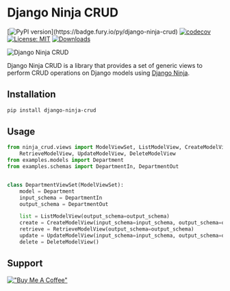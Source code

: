 # Django Ninja CRUD
[![PyPI version](https://badge.fury.io/py/django-ninja-crud.svg?)](https://badge.fury.io/py/django-ninja-crud)
[![codecov](https://codecov.io/gh/hbakri/django-ninja-crud/branch/main/graph/badge.svg?token=G18HY2POF8)](https://codecov.io/gh/hbakri/django-ninja-crud)
[![License: MIT](https://img.shields.io/badge/License-MIT-yellow.svg)](https://opensource.org/licenses/MIT)
[![Downloads](https://pepy.tech/badge/django-ninja-crud/month)](https://pepy.tech/project/django-ninja-crud)

[//]: # (Add image under this line)
![Django Ninja CRUD](https://media.discordapp.net/attachments/1093869226202234930/1117550925083590677/Hicham_B._Django-ninja_cover_ce78724c-1512-41e5-86de-3ffa2cfd0ea9.png?width=2688&height=1070)

Django Ninja CRUD is a library that provides a set of generic views to perform CRUD operations on Django models using [Django Ninja](https://django-ninja.rest-framework.com/).

## Installation
```bash
pip install django-ninja-crud
```

## Usage
```python
from ninja_crud.views import ModelViewSet, ListModelView, CreateModelView, \
    RetrieveModelView, UpdateModelView, DeleteModelView
from examples.models import Department
from examples.schemas import DepartmentIn, DepartmentOut


class DepartmentViewSet(ModelViewSet):
    model = Department
    input_schema = DepartmentIn
    output_schema = DepartmentOut

    list = ListModelView(output_schema=output_schema)
    create = CreateModelView(input_schema=input_schema, output_schema=output_schema)
    retrieve = RetrieveModelView(output_schema=output_schema)
    update = UpdateModelView(input_schema=input_schema, output_schema=output_schema)
    delete = DeleteModelView()
```

## Support
[!["Buy Me A Coffee"](https://www.buymeacoffee.com/assets/img/custom_images/orange_img.png)](https://www.buymeacoffee.com/hbakri)
